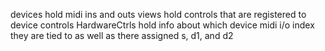 devices hold midi ins and outs
views hold controls that are registered to device controls
HardwareCtrls hold info about which device midi i/o index they are tied to as well as there assigned s, d1, and d2
